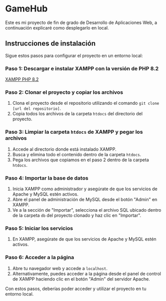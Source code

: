 
# GameHub

Este es mi proyecto de fin de grado de Desarrollo de Aplicaciones Web, a continuación explicaré como desplegarlo en local.



## Instrucciones de instalación

Sigue estos pasos para configurar el proyecto en un entorno local:

### Paso 1: Descargar e instalar XAMPP con la versión de PHP 8.2

[XAMPP PHP 8.2](https://www.apachefriends.org/es/index.html)

### Paso 2: Clonar el proyecto y copiar los archivos

1. Clona el proyecto desde el repositorio utilizando el comando `git clone [url del repositorio]`.
2. Copia todos los archivos de la carpeta `htdocs` del directorio del proyecto.

### Paso 3: Limpiar la carpeta `htdocs` de XAMPP y pegar los archivos

1. Accede al directorio donde está instalado XAMPP.
2. Busca y elimina todo el contenido dentro de la carpeta `htdocs`.
3. Pega los archivos que copiamos en el paso 2 dentro de la carpeta `htdocs`.

### Paso 4: Importar la base de datos

1. Inicia XAMPP como administrador y asegúrate de que los servicios de Apache y MySQL estén activos.
2. Abre el panel de administración de MySQL desde el botón "Admin" en XAMPP.
3. Ve a la sección de "Importar", selecciona el archivo SQL ubicado dentro de la carpeta `db` del proyecto clonado y haz clic en "Importar".

### Paso 5: Iniciar los servicios

1. En XAMPP, asegúrate de que los servicios de Apache y MySQL estén activos.

### Paso 6: Acceder a la página

1. Abre tu navegador web y accede a `localhost`.
2. Alternativamente, puedes acceder a la página desde el panel de control de XAMPP haciendo clic en el botón "Admin" del servidor Apache.


Con estos pasos, deberías poder acceder y utilizar el proyecto en tu entorno local.
